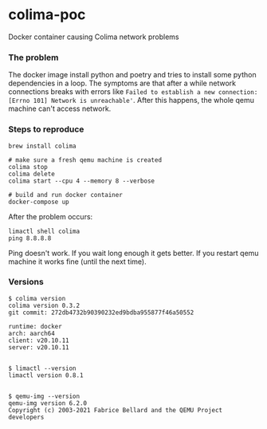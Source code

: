 # colima-poc
Docker container causing Colima network problems

### The problem

The docker image install python and poetry and tries to install some python dependencies in a loop. The symptoms are that after a while network connections
breaks with errors like `Failed to establish a new connection: [Errno 101] Network is unreachable'`. After this happens, the whole qemu machine can't access network.

### Steps to reproduce

```
brew install colima

# make sure a fresh qemu machine is created
colima stop
colima delete
colima start --cpu 4 --memory 8 --verbose

# build and run docker container
docker-compose up
```

After the problem occurs:
``` 
limactl shell colima
ping 8.8.8.8
```

Ping doesn't work. If you wait long enough it gets better. If you restart qemu machine it works fine (until the next time).


### Versions

```
$ colima version
colima version 0.3.2
git commit: 272db4732b90390232ed9bdba955877f46a50552

runtime: docker
arch: aarch64
client: v20.10.11
server: v20.10.11


$ limactl --version
limactl version 0.8.1


$ qemu-img --version
qemu-img version 6.2.0
Copyright (c) 2003-2021 Fabrice Bellard and the QEMU Project developers

```